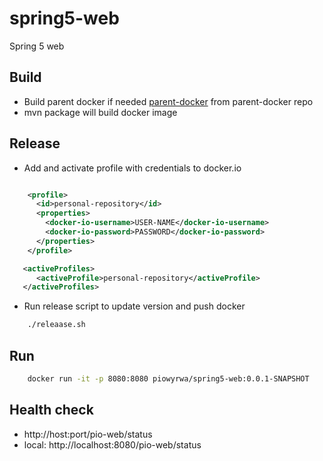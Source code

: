 # spring5-web
Spring 5 web



## Build
* Build parent docker if needed [parent-docker](parent-docker/README.md) from parent-docker repo
* mvn package will build docker image
 
 
## Release

 * Add and activate profile with credentials to docker.io
 
 ```xml
 
     <profile>
       <id>personal-repository</id>
       <properties>
         <docker-io-username>USER-NAME</docker-io-username>
         <docker-io-password>PASSWORD</docker-io-password>
       </properties>
     </profile>
  ```
  ```xml        
     <activeProfiles>
        <activeProfile>personal-repository</activeProfile>
     </activeProfiles>
 ```

 * Run release script to update version and push docker
```bash
    ./releaase.sh
```
 
## Run

```bash
    docker run -it -p 8080:8080 piowyrwa/spring5-web:0.0.1-SNAPSHOT 
```
 
## Health check
 * http://host:port/pio-web/status
 * local: http://localhost:8080/pio-web/status 

